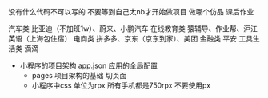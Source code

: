 没有什么代码不可以写的
不要等到自己太nb才开始做项目
做哪个仿品 课后作业

汽车类  比亚迪（不加班1w）、蔚来、小鹏汽车
在线教育类  猿辅导、作业帮、沪江英语（上海包住宿）
电商类  拼多多、京东（京东到家）、美团
金融类  平安
工具生活类  滴滴

- 小程序的项目架构
  app.json
  应用的全局配置
  - pages 项目架构的基础
    切页面
  - 小程序中css 单位为rpx
    所有手机都是750rpx 不要使用px


